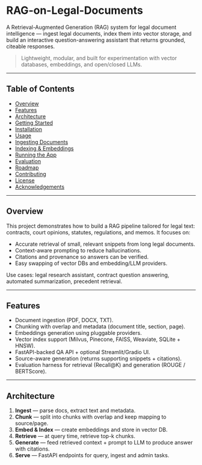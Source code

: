 # RAG-on-Legal-Documents

A Retrieval-Augmented Generation (RAG) system for legal document intelligence — ingest legal documents, index them into vector storage, and build an interactive question-answering assistant that returns grounded, citeable responses.

> Lightweight, modular, and built for experimentation with vector databases, embeddings, and open/closed LLMs.

---

## Table of Contents

- [Overview](#overview)  
- [Features](#features)  
- [Architecture](#architecture)  
- [Getting Started](#getting-started)  
- [Installation](#installation)  
- [Usage](#usage)  
- [Ingesting Documents](#ingesting-documents)  
- [Indexing & Embeddings](#indexing--embeddings)  
- [Running the App](#running-the-app)  
- [Evaluation](#evaluation)  
- [Roadmap](#roadmap)  
- [Contributing](#contributing)  
- [License](#license)  
- [Acknowledgements](#acknowledgements)

---

## Overview

This project demonstrates how to build a RAG pipeline tailored for legal text: contracts, court opinions, statutes, regulations, and memos. It focuses on:

- Accurate retrieval of small, relevant snippets from long legal documents.
- Context-aware prompting to reduce hallucinations.
- Citations and provenance so answers can be verified.
- Easy swapping of vector DBs and embedding/LLM providers.

Use cases: legal research assistant, contract question answering, automated summarization, precedent retrieval.

---

## Features

- Document ingestion (PDF, DOCX, TXT).
- Chunking with overlap and metadata (document title, section, page).
- Embeddings generation using pluggable providers.
- Vector index support (Milvus, Pinecone, FAISS, Weaviate, SQLite + HNSW).
- FastAPI-backed QA API + optional Streamlit/Gradio UI.
- Source-aware generation (returns supporting snippets + citations).
- Evaluation harness for retrieval (Recall@K) and generation (ROUGE / BERTScore).

---

## Architecture

1. **Ingest** — parse docs, extract text and metadata.  
2. **Chunk** — split into chunks with overlap and keep mapping to source/page.  
3. **Embed & Index** — create embeddings and store in vector DB.  
4. **Retrieve** — at query time, retrieve top-k chunks.  
5. **Generate** — feed retrieved context + prompt to LLM to produce answer with citations.  
6. **Serve** — FastAPI endpoints for query, ingest and admin tasks.



